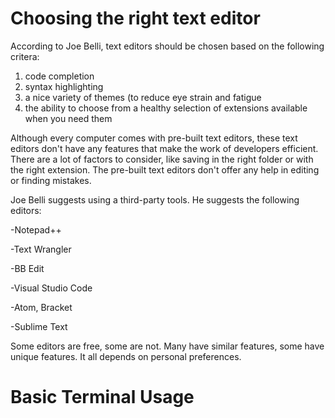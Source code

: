
# Choosing the right text editor

According to Joe Belli, text editors should be chosen based on the following critera:

1) code completion
2) syntax highlighting
3) a nice variety of themes (to reduce eye strain and fatigue 
4) the ability to choose from a healthy selection of extensions available when you need them

Although every computer comes with pre-built text editors, these text editors don't have any features that make the work of developers efficient. There are a lot of factors to consider, like saving in the right folder or with the right extension. The pre-built text editors don't offer any help in editing or finding mistakes.

Joe Belli suggests using a third-party tools. He suggests the following editors:

-Notepad++

-Text Wrangler

-BB Edit

-Visual Studio Code

-Atom, Bracket

-Sublime Text

Some editors are free, some are not. Many have similar features, some have unique features. It all depends on personal preferences. 

# Basic Terminal Usage
